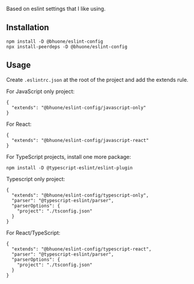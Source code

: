 Based on eslint settings that I like using.

## Installation

```
npm install -D @bhuone/eslint-config
npx install-peerdeps -D @bhuone/eslint-config
```

## Usage

Create `.eslintrc.json` at the root of the project and add the extends rule.

For JavaScript only project:
```
{
  "extends": "@bhuone/eslint-config/javascript-only"
}
```

For React:
```
{
  "extends": "@bhuone/eslint-config/javascript-react"
}
```

For TypeScript projects, install one more package:

```
npm install -D @typescript-eslint/eslint-plugin
```

Typescript only project:
```
{
  "extends": "@bhuone/eslint-config/typescript-only",
  "parser": "@typescript-eslint/parser",
  "parserOptions": {
    "project": "./tsconfig.json"
  }
}
```

For React/TypeScript:
```
{
  "extends": "@bhuone/eslint-config/typescript-react",
  "parser": "@typescript-eslint/parser",
  "parserOptions": {
    "project": "./tsconfig.json"
  }
}
```
